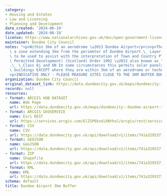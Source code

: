 ```yaml
---
category:
- Housing and Estates
- Law and Licensing
- Planning and Development
date_created: '2024-06-19'
date_updated: '2024-06-19'
license: https://www.nationalarchives.gov.uk/doc/open-government-licence/version/3/
maintainer: Dundee City Council
notes: "<p>Within 3km of an aerodrome \u2013 Dundee Airport</p>\n<p>The layer creates\
  \ a zone extending 3km from the perimeter of Dundee Airport.\_ Layer is intended\
  \ to be used to assist with the interpretation of Town and Country Planning (General\
  \ Permitted Development) (Scotland) Order 1992 \u2013 also known as \u201Cthe GPDO\u201D\
  .\_ \_Class 6j and 6N In some circumstances this permits solar panels on non-domestic\
  \ buildings EXCEPT where they are within 3km of an aerodrome or technical site.</p>\n\
  <p>INDICATIVE ONLY - PLEASE MEASURE SITES CLOSE TO THE 3KM BUFFER BOUNDARY<br /></p>"
organization: Dundee City Council
original_dataset_link: https://data.dundeecity.gov.uk/maps/dundeecity::dundee-airport-3km-buffer
records: null
resources:
- format: ARCGIS HUB DATASET
  name: Web Page
  url: https://data.dundeecity.gov.uk/maps/dundeecity::dundee-airport-3km-buffer
- format: ARCGIS GEOSERVICE
  name: Esri REST
  url: https://services.arcgis.com/GlZ1P6ksdiXNYhvC/arcgis/rest/services/3kmAirportBufferExclude/FeatureServer/0
- format: CSV
  name: CSV
  url: https://data.dundeecity.gov.uk/api/download/v1/items/741a3295371343bcb776669519e01bb2/csv?layers=0
- format: GEOJSON
  name: GeoJSON
  url: https://data.dundeecity.gov.uk/api/download/v1/items/741a3295371343bcb776669519e01bb2/geojson?layers=0
- format: ZIP
  name: Shapefile
  url: https://data.dundeecity.gov.uk/api/download/v1/items/741a3295371343bcb776669519e01bb2/shapefile?layers=0
- format: KML
  name: KML
  url: https://data.dundeecity.gov.uk/api/download/v1/items/741a3295371343bcb776669519e01bb2/kml?layers=0
schema: default
title: Dundee Airport 3km Buffer
---
```

